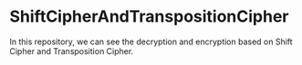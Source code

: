 # ShiftCipherAndTranspositionCipher
In this repository, we can see the decryption and encryption based on Shift Cipher and Transposition Cipher.
